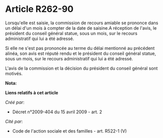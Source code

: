 # Article R262-90

Lorsqu'elle est saisie, la commission de recours amiable se prononce dans un délai d'un mois à compter de la date de
saisine.A réception de l'avis, le président du conseil général statue, sous un mois, sur le recours administratif qui lui a
été adressé. 

Si elle ne s'est pas prononcée au terme du délai mentionné au précédent alinéa, son avis est réputé rendu et le président du
conseil général statue, sous un mois, sur le recours administratif qui lui a été adressé. 

L'avis de la commission et la décision du président du conseil général sont motivés.

**Nota:**



**Liens relatifs à cet article**

_Créé par_:

  - Décret n°2009-404 du 15 avril 2009 - art. 2

_Cité par_:

  - Code de l'action sociale et des familles - art. R522-1 (V)
